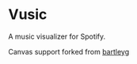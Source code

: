 # Vusic

A music visualizer for Spotify.

Canvas support forked from [bartleyg](https://github.com/bartleyg/my-spotify-canvas)

